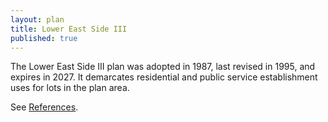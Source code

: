```yaml
---
layout: plan
title: Lower East Side III
published: true
---
```


The Lower East Side III plan was adopted in 1987, last revised in 1995, and expires in 2027. It demarcates residential and public service establishment uses for lots in the plan area.

See [References](http://www.urbanreviewer.org/#page=references.html). 
